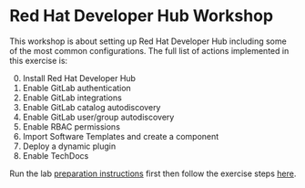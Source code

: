 # Red Hat Developer Hub Workshop

This workshop is about setting up Red Hat Developer Hub including some of the most common
configurations. The full list of actions implemented in this exercise is:

0. Install Red Hat Developer Hub
1. Enable GitLab authentication
2. Enable GitLab integrations
3. Enable GitLab catalog autodiscovery
4. Enable GitLab user/group autodiscovery
5. Enable RBAC permissions
6. Import Software Templates and create a component
7. Deploy a dynamic plugin
8. Enable TechDocs

Run the lab [preparation instructions](./lab-prep/readme-preparation.md) first
then follow the exercise steps [here](./README-gitlab.md).
